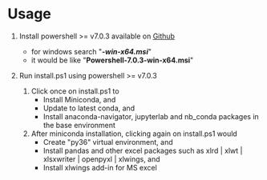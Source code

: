 # Usage

1.  Install powershell >= v7.0.3 available on <a href="https://github.com/Powershell/Powershell/releases/latest">Github</a>
    *   for windows search "<i><b>-win-x64.msi</b></i>"
    *   it would be like "<b>Powershell-7.0.3-win-x64.msi</b>"

2.  Run install.ps1 using powershell >= v7.0.3
    1.  Click once on install.ps1 to
        *   Install Miniconda, and
        *   Update to latest conda, and
        *   Install anaconda-navigator, jupyterlab and nb_conda packages in the base environment
    2.  After miniconda installation, clicking again on install.ps1 would
        *   Create "py36" virtual environment, and
        *   Install pandas and other excel packages such as xlrd | xlwt | xlsxwriter | openpyxl | xlwings, and
        *   Install xlwings add-in for MS excel